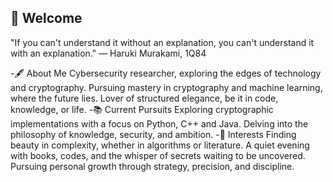 

<!--
**yuri-no-sora/yuri-no-sora** is a ✨ _special_ ✨ repository because its `README.md` (this file) appears on your GitHub profile.

Here are some ideas to get you started:

- 🔭 I’m currently working on ...
- 🌱 I’m currently learning ...
- 👯 I’m looking to collaborate on ...
- 🤔 I’m looking for help with ...
- 💬 Ask me about ...
- 📫 How to reach me: ...
- 😄 Pronouns: ...
- ⚡ Fun fact: ...
-->

## 🖤 Welcome

"If you can't understand it without an explanation, you can't understand it with an explanation."
— Haruki Murakami, 1Q84

-🖋 About Me
Cybersecurity researcher, exploring the edges of technology and cryptography.
Pursuing mastery in cryptography and machine learning, where the future lies.
Lover of structured elegance, be it in code, knowledge, or life.
-📚 Current Pursuits
Exploring cryptographic implementations with a focus on Python, C++ and Java.
Delving into the philosophy of knowledge, security, and ambition.
-🖤 Interests
Finding beauty in complexity, whether in algorithms or literature.
A quiet evening with books, codes, and the whisper of secrets waiting to be uncovered.
Pursuing personal growth through strategy, precision, and discipline.
